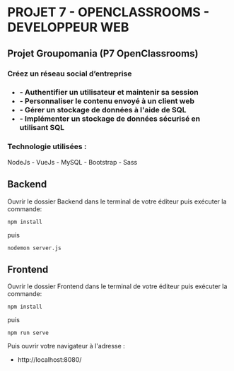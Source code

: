 # PROJET 7 - OPENCLASSROOMS - DEVELOPPEUR WEB


## Projet Groupomania (P7 OpenClassrooms)

<h3> Créez un réseau social d’entreprise <h3>
<ul>
    <li>- Authentifier un utilisateur et maintenir sa session</li>
    <li>- Personnaliser le contenu envoyé à un client web</li>
    <li>- Gérer un stockage de données à l'aide de SQL</li>
    <li>- Implémenter un stockage de données sécurisé en utilisant SQL</li>
</ul>


### Technologie utilisées : 

NodeJs - VueJs - MySQL - Bootstrap - Sass

## Backend

Ouvrir le dossier Backend dans le terminal de votre éditeur puis exécuter la commande:

    npm install

puis

    nodemon server.js

## Frontend

Ouvrir le dossier Frontend dans le terminal de votre éditeur puis exécuter la commande:

    npm install

puis

    npm run serve

Puis ouvrir votre navigateur à l'adresse : 

- http://localhost:8080/